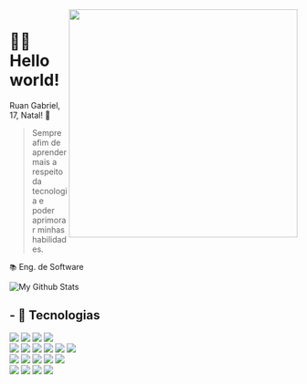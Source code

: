 <img src="https://raw.githubusercontent.com/MicaelliMedeiros/micaellimedeiros/master/image/computer-illustration.png" min-width="400px" max-width="400px" width="400px" align="right">

<h1>🙋‍♂️ Hello world!</h1>

Ruan Gabriel, 17, Natal! 👾

> Sempre afim de aprender mais a respeito da tecnologia e poder aprimorar minhas habilidades.

`📚` Eng. de Software

<img align="center" href="https://ruandev.com" target="_blank" src="https://github-readme-stats.vercel.app/api/top-langs/?username=Novakzwq&layout=compact&theme=transparent" alt="My Github Stats">

## - 🧠 Tecnologias

[![](https://skillicons.dev/icons?i=js)](https://ruandev.com)
[![](https://skillicons.dev/icons?i=ts)](https://novakdev.com)
[![](https://skillicons.dev/icons?i=bun)](https://ruandev.com)
[![](https://skillicons.dev/icons?i=nodejs)](https://ruandev.com)
<br>
[![](https://skillicons.dev/icons?i=vite)](https://ruandev.com)
[![](https://skillicons.dev/icons?i=react)](https://ruandev.com)
[![](https://skillicons.dev/icons?i=svelte)](https://ruandev.com)
[![](https://skillicons.dev/icons?i=vue)](https://ruandev.com)
[![](https://skillicons.dev/icons?i=solidjs)](https://ruandev.com)
[![](https://skillicons.dev/icons?i=next)](https://ruandev.com)
<br>
[![](https://skillicons.dev/icons?i=css)](https://ruandev.com)
[![](https://skillicons.dev/icons?i=tailwind)](https://ruandev.com)
[![](https://skillicons.dev/icons?i=styledcomponents)](https://ruandev.com)
[![](https://skillicons.dev/icons?i=sass)](https://ruandev.com)
[![](https://skillicons.dev/icons?i=bootstrap)](https://ruandev.com)
<br>
[![](https://skillicons.dev/icons?i=mongodb)](https://ruandev.com)
[![](https://skillicons.dev/icons?i=mysql)](https://ruandev.com)
[![](https://skillicons.dev/icons?i=postgresql)](https://ruandev.com)
[![](https://skillicons.dev/icons?i=prisma)](https://ruandev.com)
